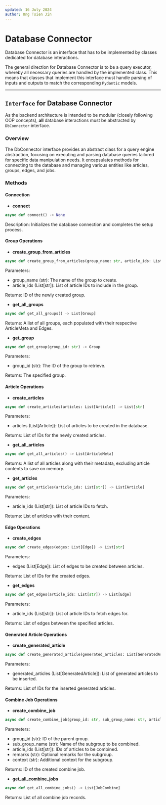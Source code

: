 ```yaml
---
updated: 16 July 2024
author: Ong Tsien Jin
---
```


# Database Connector

Database Connector is an interface that has to be implemented by classes dedicated for database interactions.

The general direction for Database Connector is to be a query executor, whereby all necessary queries are handled by 
the implemented class. This means that classes that implement this interface must handle parsing of inputs and outputs 
to match the corresponding `Pydantic` models.

---

## `Interface` for Database Connector

As the backend architecture is intended to be modular (closely following OOP concepts), **all** database interactions
must be abstracted by `DbConnector` interface.


### Overview
The DbConnector interface provides an abstract class for a query engine abstraction, focusing on executing and parsing database queries tailored for specific data manipulation needs. It encapsulates methods for connecting to the database and managing various entities like articles, groups, edges, and jobs.

### Methods

#### Connection
- **connect**

```python
async def connect() -> None
```

Description: Initializes the database connection and completes the setup process.

#### Group Operations
- **create_group_from_articles**

```python
async def create_group_from_articles(group_name: str, article_ids: List[str]) -> str
```

Parameters:
- group_name (str): The name of the group to create.
- article_ids (List[str]): List of article IDs to include in the group.

Returns: ID of the newly created group.

- **get_all_groups**

```python
async def get_all_groups() -> List[Group]
```

Returns: A list of all groups, each populated with their respective ArticleMeta and Edges.

- **get_group**

```python
async def get_group(group_id: str) -> Group
```

Parameters:
- group_id (str): The ID of the group to retrieve.

Returns: The specified group.

#### Article Operations
- **create_articles**

```python
async def create_articles(articles: List[Article]) -> List[str]
```

Parameters:
- articles (List[Article]): List of articles to be created in the database.

Returns: List of IDs for the newly created articles.

- **get_all_articles**

```python
async def get_all_articles() -> List[ArticleMeta]
```

Returns: A list of all articles along with their metadata, excluding article contents to save on memory.

- **get_articles**

```python
async def get_articles(article_ids: List[str]) -> List[Article]
```

Parameters:
- article_ids (List[str]): List of article IDs to fetch.

Returns: List of articles with their content.

#### Edge Operations
- **create_edges**

```python
async def create_edges(edges: List[Edge]) -> List[str]
```

Parameters:
- edges (List[Edge]): List of edges to be created between articles.

Returns: List of IDs for the created edges.

- **get_edges**

```python
async def get_edges(article_ids: List[str]) -> List[Edge]
```

Parameters:
- article_ids (List[str]): List of article IDs to fetch edges for.

Returns: List of edges between the specified articles.

#### Generated Article Operations
- **create_generated_article**

```python
async def create_generated_article(generated_articles: List[GeneratedArticle]) -> List[str]
```

Parameters:
- generated_articles (List[GeneratedArticle]): List of generated articles to be inserted.

Returns: List of IDs for the inserted generated articles.

#### Combine Job Operations
- **create_combine_job**

```python
async def create_combine_job(group_id: str, sub_group_name: str, article_ids: List[str], remarks: str = "", context: str = "") -> str
```

Parameters:
- group_id (str): ID of the parent group.
- sub_group_name (str): Name of the subgroup to be combined.
- article_ids (List[str]): IDs of articles to be combined.
- remarks (str): Optional remarks for the subgroup.
- context (str): Additional context for the subgroup.

Returns: ID of the created combine job.

- **get_all_combine_jobs**

```python
async def get_all_combine_jobs() -> List[JobCombine]
```

Returns: List of all combine job records.
